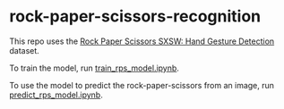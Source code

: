 # rock-paper-scissors-recognition

This repo uses the [Rock Paper Scissors SXSW: Hand Gesture Detection](https://www.kaggle.com/datasets/adilshamim8/rock-paper-scissors?resource=download) dataset.

To train the model, run [train_rps_model.ipynb](train_rps_model.ipynb).

To use the model to predict the rock-paper-scissors from an image, run [predict_rps_model.ipynb](predict_rps_model.ipynb).
